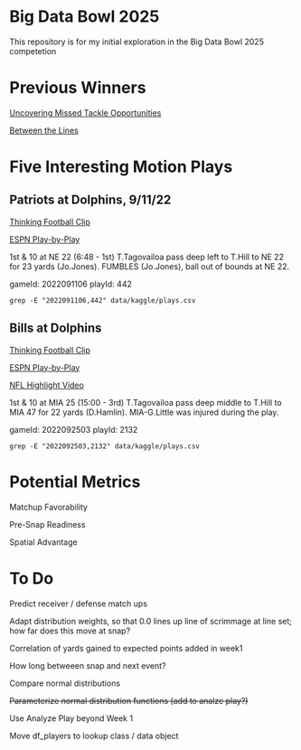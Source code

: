 # Big Data Bowl 2025

This repository is for my initial exploration in the Big Data Bowl 2025 competetion

# Previous Winners

[Uncovering Missed Tackle Opportunities](https://www.kaggle.com/code/matthewpchang/uncovering-missed-tackle-opportunities/)

[Between the Lines](https://www.kaggle.com/code/hassaaninayatali/between-the-lines-how-do-we-measure-pressure)

# Five Interesting Motion Plays

## Patriots at Dolphins, 9/11/22

[Thinking Football Clip](https://youtu.be/aE9i1lq7cZg?t=55)

[ESPN Play-by-Play](https://www.espn.com/nfl/playbyplay/_/gameId/401437630)

1st & 10 at NE 22
(6:48 - 1st) T.Tagovailoa pass deep left to T.Hill to NE 22 for 23 yards (Jo.Jones). FUMBLES (Jo.Jones), ball out of bounds at NE 22.

gameId: 2022091106
playId: 442

`grep -E "2022091106,442" data/kaggle/plays.csv`

## Bills at Dolphins

[Thinking Football Clip](https://youtu.be/aE9i1lq7cZg?t=136)

[ESPN Play-by-Play](https://www.espn.com/nfl/playbyplay/_/gameId/401437738)

[NFL Highlight Video](https://youtu.be/gUvHlA1-JWQ?t=389)

1st & 10 at MIA 25
(15:00 - 3rd) T.Tagovailoa pass deep middle to T.Hill to MIA 47 for 22 yards (D.Hamlin). MIA-G.Little was injured during the play.

gameId: 2022092503
playId: 2132

`grep -E "2022092503,2132" data/kaggle/plays.csv`

# Potential Metrics

Matchup Favorability

Pre-Snap Readiness

Spatial Advantage

# To Do

Predict receiver / defense match ups

Adapt distribution weights, so that 0.0 lines up line of scrimmage
  at line set; how far does this move at snap?

Correlation of yards gained to expected points added in week1

How long betweeen snap and next event?

Compare normal distributions

~~Parameterize normal distribution functions (add to analze play?)~~

Use Analyze Play beyond Week 1

Move df_players to lookup class / data object

